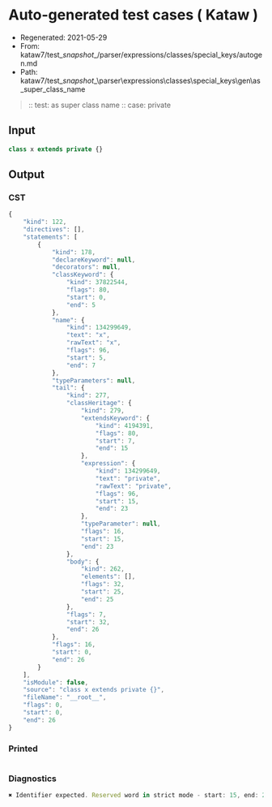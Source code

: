 # Auto-generated test cases ( Kataw )
- Regenerated: 2021-05-29
- From: kataw7/test\__snapshot__/parser/expressions/classes/special_keys/autogen.md
- Path: kataw7/test\__snapshot__\parser\expressions\classes\special_keys\gen\as_super_class_name
> :: test: as super class name
> :: case: private
## Input

`````js
class x extends private {}
`````
## Output

### CST

```javascript
{
    "kind": 122,
    "directives": [],
    "statements": [
        {
            "kind": 178,
            "declareKeyword": null,
            "decorators": null,
            "classKeyword": {
                "kind": 37822544,
                "flags": 80,
                "start": 0,
                "end": 5
            },
            "name": {
                "kind": 134299649,
                "text": "x",
                "rawText": "x",
                "flags": 96,
                "start": 5,
                "end": 7
            },
            "typeParameters": null,
            "tail": {
                "kind": 277,
                "classHeritage": {
                    "kind": 279,
                    "extendsKeyword": {
                        "kind": 4194391,
                        "flags": 80,
                        "start": 7,
                        "end": 15
                    },
                    "expression": {
                        "kind": 134299649,
                        "text": "private",
                        "rawText": "private",
                        "flags": 96,
                        "start": 15,
                        "end": 23
                    },
                    "typeParameter": null,
                    "flags": 16,
                    "start": 15,
                    "end": 23
                },
                "body": {
                    "kind": 262,
                    "elements": [],
                    "flags": 32,
                    "start": 25,
                    "end": 25
                },
                "flags": 7,
                "start": 32,
                "end": 26
            },
            "flags": 16,
            "start": 0,
            "end": 26
        }
    ],
    "isModule": false,
    "source": "class x extends private {}",
    "fileName": "__root__",
    "flags": 0,
    "start": 0,
    "end": 26
}
```

### Printed

```javascript

```

### Diagnostics

```javascript
✖ Identifier expected. Reserved word in strict mode - start: 15, end: 23

```

